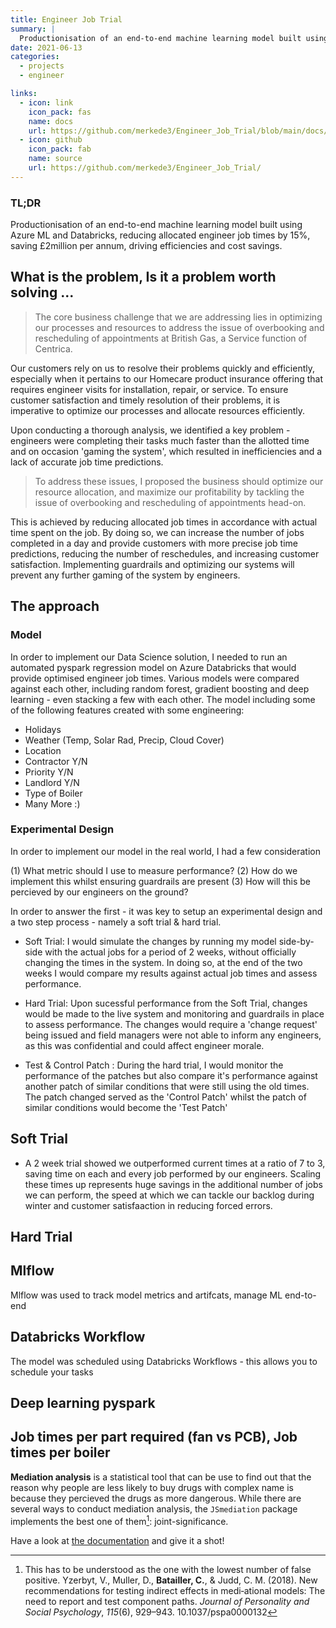 ```yaml
---
title: Engineer Job Trial
summary: |
  Productionisation of an end-to-end machine learning model built using Azure ML and Databricks, reducing allocated engineer job times by 15%, saving £2million per annum, driving efficiencies and cost savings. 
date: 2021-06-13
categories:
  - projects
  - engineer

links:
  - icon: link
    icon_pack: fas
    name: docs
    url: https://github.com/merkede3/Engineer_Job_Trial/blob/main/docs/project_plan.md
  - icon: github
    icon_pack: fab
    name: source
    url: https://github.com/merkede3/Engineer_Job_Trial/
---
```


### TL;DR

Productionisation of an end-to-end machine learning model built using Azure ML and Databricks, reducing allocated engineer job times by 15%, saving £2million per annum, driving efficiencies and cost savings.


## What is the problem, Is it a problem worth solving ...

> The core business challenge that we are addressing lies in optimizing our processes and resources to address the issue of overbooking and rescheduling of appointments at British Gas, a Service function of Centrica. 

Our customers rely on us to resolve their problems quickly and efficiently, especially when it pertains to our Homecare product insurance offering that requires engineer visits for installation, repair, or service. To ensure customer satisfaction and timely resolution of their problems, it is imperative to optimize our processes and allocate resources efficiently.

Upon conducting a thorough analysis, we identified a key problem - engineers were completing their tasks much faster than the allotted time and on occasion 'gaming the system', which resulted in inefficiencies and a lack of accurate job time predictions.

> To address these issues, I proposed the business should optimize our resource allocation, and maximize our profitability by tackling the issue of overbooking and rescheduling of appointments head-on. 

This is achieved by reducing allocated job times in accordance with actual time spent on the job. By doing so, we can increase the number of jobs completed in a day and provide customers with more precise job time predictions, reducing the number of reschedules, and increasing customer satisfaction. Implementing guardrails and optimizing our systems will prevent any further gaming of the system by engineers.

## The approach 

### Model

In order to implement our Data Science solution, I needed to run an automated pyspark regression model on Azure Databricks that would provide optimised engineer job times. Various models were compared against each other, including random forest, gradient boosting and deep learning - even stacking a few with each other. The model including some of the following features created with some engineering:

- Holidays
- Weather (Temp, Solar Rad, Precip, Cloud Cover)
- Location
- Contractor Y/N
- Priority Y/N
- Landlord Y/N
- Type of Boiler
- Many More :)

### Experimental Design

In order to implement our model in the real world, I had a few consideration

(1) What metric should I use to measure performance?
(2) How do we implement this whilst ensuring guardrails are present
(3) How will this be percieved by our engineers on the ground?

In order to answer the first - it was key to setup an experimental design and a two step process - namely a soft trial & hard trial.

 - Soft Trial: I would simulate the changes by running my model side-by-side with the actual jobs for a period of 2 weeks, without officially changing the times in the system. In doing so, at the end of the two weeks I would compare my results against actual job times and assess performance.
 
 - Hard Trial: Upon sucessful performance from the Soft Trial, changes would be made to the live system and monitoring and guardrails in place to assess performance. The changes would require a 'change request' being issued and field managers were not able to inform any engineers, as this was confidential and could affect engineer morale.

- Test & Control Patch : During the hard trial, I would monitor the performance of the patches but also compare it's performance against another patch of similar conditions that were still using the old times. The patch changed served as the 'Control Patch' whilst the patch of similar conditions would become the 'Test Patch'

## Soft Trial

- A 2 week trial showed we outperformed current times at a ratio of 7 to 3, saving time on each and every job performed by our engineers. Scaling these times up represents huge savings in the additional number of jobs we can perform, the speed at which we can tackle our backlog during winter and customer satisfaaction in reducing forced errors.



## Hard Trial


## Mlflow

Mlflow was used to track model metrics and artifcats, manage ML end-to-end 

## Databricks Workflow

The model was scheduled using Databricks Workflows - this allows you to schedule your tasks


## Deep learning pyspark


## Job times per part required (fan vs PCB), Job times per boiler


**Mediation analysis** is a statistical tool that can be use to find out that 
the reason why people are less likely to buy drugs with complex name is because 
they percieved the drugs as more dangerous. While there are several ways to
conduct mediation analysis, the `JSmediation` package implements the best one
of them[^3]: joint-significance.

Have a look at [the documentation](https://jsmediation.cedricbatailler.me/) and 
give it a shot!

[^1]: Yeah. It happens.

[^2]: Dohle, S., & Siegrist, M. (2014). Fluency of pharmaceutical drug names predicts perceived hazardousness, assumed side effects and willingness to buy. _Journal of Health Psychology_, _19_(10), 1241-1249. doi: 10.1177/1359105313488974

[^3]: This has to be understood as the one with the lowest number of false positive. Yzerbyt, V., Muller, D., **Batailler, C.**, & Judd, C. M. (2018). New recommendations for testing indirect effects in medi‑ational models: The need to report and test component paths. _Journal of Personality and Social Psychology_, _115_(6), 929–943. 10.1037/pspa0000132
